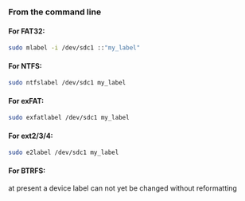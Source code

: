 ### From the command line

#### For FAT32:
```bash
sudo mlabel -i /dev/sdc1 ::"my_label"
```

#### For NTFS:
```bash
sudo ntfslabel /dev/sdc1 my_label
```

#### For exFAT:
```bash
sudo exfatlabel /dev/sdc1 my_label
```

#### For ext2/3/4:
```bash
sudo e2label /dev/sdc1 my_label
```

#### For BTRFS:
at present a device label can not yet be changed without reformatting

